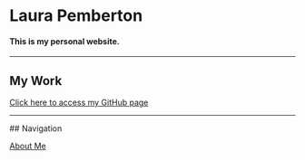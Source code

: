 # Laura Pemberton
#### This is my personal website.


<hr>
<div class="w3-blue">
  <h2>My Work</h2>

  <a href="https://github.com/LauraIsCool"> Click here to access my GitHub page</a>

</div>

<hr>
## Navigation

<a href="aboutme.html">About Me</a>



